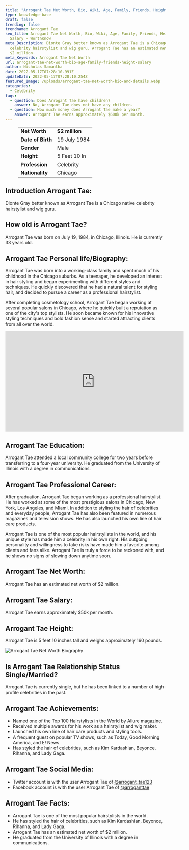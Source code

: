 ```yaml
---
title: "Arrogant Tae Net Worth, Bio, Wiki, Age, Family, Friends, Height & Salary "
type: knowledge-base
draft: false
trending: false
trendname: Arrogant Tae
seo_title: Arrogant Tae Net Worth, Bio, Wiki, Age, Family, Friends, Height &
  Salary - WorthKnow
meta_Description: Dionte Gray better known as Arrogant Tae is a Chicago native
  celebrity hairstylist and wig guru. Arrogant Tae has an estimated net worth of
  $2 million.
meta_Keywords: Arrogant Tae Net Worth
url: arrogant-tae-net-worth-bio-age-family-friends-height-salary
author: Nicholas Samantha
date: 2022-05-17T07:28:10.991Z
updateDate: 2022-05-17T07:28:10.254Z
featured_Image: /uploads/arrogant-tae-net-worth-bio-and-details.webp
categories:
  - Celebrity
faqs:
  - question: Does Arrogant Tae have children?
    answer: No, Arrogant Tae does not have any children.
  - question: How much money does Arrogant Tae make a year?
    answer: Arrogant Tae earns approximately $600k per month.
---
```

<figure class="wp-block-table is-style-stripes">
  <table>
    <tbody>
      <tr>
        <td>
          <strong>Net Worth</strong>
        </td>
        <td>
          <strong>$2 million</strong>
        </td>
      </tr>
      <tr>
        <td>
          <strong>Date of Birth</strong>
        </td>
        <td>19 July 1984</td>
      </tr>
      <tr>
        <td>
          <strong>Gender</strong>
        </td>
        <td>Male</td>
      </tr>
      <tr>
        <td>
          <strong>Height:</strong>
        </td>
        <td>5 Feet 10 In</td>
      </tr>
      <tr>
        <td>
          <strong>Profession</strong>
        </td>
        <td>Celebrity</td>
      </tr>
      <tr>
        <td>
          <strong>Nationality</strong>
        </td>
        <td>Chicago</td>
      </tr>
    </tbody>
  </table>
</figure>

## **Introduction Arrogant Tae:**

Dionte Gray better known as Arrogant Tae is a Chicago native celebrity hairstylist and wig guru.

## **How old is Arrogant Tae?**

Arrogant Tae was born on  July 19, 1984, in Chicago, Illinois. He is currently 33 years old.

## **Arrogant Tae Personal life/Biography:**

Arrogant Tae was born into a working-class family and spent much of his childhood in the Chicago suburbs. As a teenager, he developed an interest in hair styling and began experimenting with different styles and techniques. He quickly discovered that he had a natural talent for styling hair, and decided to pursue a career as a professional hairstylist.

After completing cosmetology school, Arrogant Tae began working at several popular salons in Chicago, where he quickly built a reputation as one of the city's top stylists. He soon became known for his innovative styling techniques and bold fashion sense and started attracting clients from all over the world. 

<iframe width="560" height="315" src="https://www.youtube.com/embed/954sAREGYTQ" title="YouTube video player" frameborder="0" allow="accelerometer; autoplay; clipboard-write; encrypted-media; gyroscope; picture-in-picture" allowfullscreen></iframe>

## **Arrogant Tae Education:**

Arrogant Tae attended a local community college for two years before transferring to a four-year university. He graduated from the University of Illinois with a degree in communications.

## **Arrogant Tae Professional Career:**

After graduation, Arrogant Tae began working as a professional hairstylist. He has worked at some of the most prestigious salons in Chicago, New York, Los Angeles, and Miami. In addition to styling the hair of celebrities and everyday people, Arrogant Tae has also been featured in numerous magazines and television shows. He has also launched his own line of hair care products.

Arrogant Tae is one of the most popular hairstylists in the world, and his unique style has made him a celebrity in his own right. His outgoing personality and willingness to take risks have made him a favorite among clients and fans alike. Arrogant Tae is truly a force to be reckoned with, and he shows no signs of slowing down anytime soon.

## **Arrogant Tae Net Worth:**

Arrogant Tae has an estimated net worth of $2 million.

## **Arrogant Tae Salary:**

Arrogant Tae earns approximately $50k per month.

## **Arrogant Tae Height:**

Arrogant Tae is 5 feet 10 inches tall and weighs approximately 160 pounds.

![Arrogant Tae Net Worth Biography](/uploads/arrogant-tae-net-worth.webp)

## **Is Arrogant Tae Relationship Status Single/Married?**

Arrogant Tae is currently single, but he has been linked to a number of high-profile celebrities in the past. 

## **Arrogant Tae Achievements:**

* Named one of the Top 100 Hairstylists in the World by Allure magazine.
* Received multiple awards for his work as a hairstylist and wig maker.
* Launched his own line of hair care products and styling tools.
* A frequent guest on popular TV shows, such as Today, Good Morning America, and E! News.
* Has styled the hair of celebrities, such as Kim Kardashian, Beyonce, Rihanna, and Lady Gaga.

## **Arrogant Tae Social Media:**

* Twitter account is with the user Arrogant Tae of <a href="https://twitter.com/arrogant_tae123" target="_blank" rel="nofollow" rel="noopener">@arrogant_tae123</a>
* Facebook account is with the user Arrogant Tae of <a href="https://www.facebook.com/arroganttae/" target="_blank" rel="nofollow" rel="noopener">@arroganttae</a>

## **Arrogant Tae Facts:**

* Arrogant Tae is one of the most popular hairstylists in the world.
* He has styled the hair of celebrities, such as Kim Kardashian, Beyonce, Rihanna, and Lady Gaga.
* Arrogant Tae has an estimated net worth of $2 million.
* He graduated from the University of Illinois with a degree in communications.